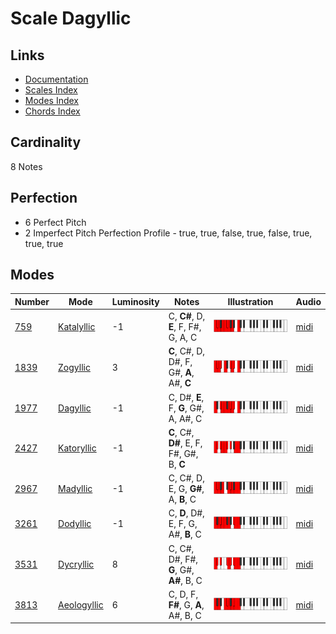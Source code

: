 # Scale Dagyllic

## Links

- [Documentation](README.md)
- [Scales Index](Scales.md)
- [Modes Index](Modes.md)
- [Chords Index](Chords.md)

## Cardinality

8 Notes

## Perfection

- 6 Perfect Pitch
- 2 Imperfect Pitch
Perfection Profile - true, true, false, true, false, true, true, true

## Modes

| Number | Mode | Luminosity | Notes | Illustration | Audio |
|--------|------|------------|-------|--------------|-------|
| [759](https://ianring.com/musictheory/scales/759) | [Katalyllic](ModeKatalyllic.md) | -1 | C, **C#**, D, **E**, F, F#, G, A, C | ![CNaturalKatalyllic](ModeCNaturalKatalyllic.png) | [midi](https://github.com/edipermadi/music/blob/main/docs/ModeCNaturalKatalyllic.mid?raw=true) | 
| [1839](https://ianring.com/musictheory/scales/1839) | [Zogyllic](ModeZogyllic.md) | 3 | **C**, C#, D, D#, F, G#, **A**, A#, **C** | ![CNaturalZogyllic](ModeCNaturalZogyllic.png) | [midi](https://github.com/edipermadi/music/blob/main/docs/ModeCNaturalZogyllic.mid?raw=true) | 
| [1977](https://ianring.com/musictheory/scales/1977) | [Dagyllic](ModeDagyllic.md) | -1 | C, D#, **E**, F, **G**, G#, A, A#, C | ![CNaturalDagyllic](ModeCNaturalDagyllic.png) | [midi](https://github.com/edipermadi/music/blob/main/docs/ModeCNaturalDagyllic.mid?raw=true) | 
| [2427](https://ianring.com/musictheory/scales/2427) | [Katoryllic](ModeKatoryllic.md) | -1 | **C**, C#, **D#**, E, F, F#, G#, B, **C** | ![CNaturalKatoryllic](ModeCNaturalKatoryllic.png) | [midi](https://github.com/edipermadi/music/blob/main/docs/ModeCNaturalKatoryllic.mid?raw=true) | 
| [2967](https://ianring.com/musictheory/scales/2967) | [Madyllic](ModeMadyllic.md) | -1 | C, C#, D, E, G, **G#**, A, **B**, C | ![CNaturalMadyllic](ModeCNaturalMadyllic.png) | [midi](https://github.com/edipermadi/music/blob/main/docs/ModeCNaturalMadyllic.mid?raw=true) | 
| [3261](https://ianring.com/musictheory/scales/3261) | [Dodyllic](ModeDodyllic.md) | -1 | C, **D**, D#, E, F, G, A#, **B**, C | ![CNaturalDodyllic](ModeCNaturalDodyllic.png) | [midi](https://github.com/edipermadi/music/blob/main/docs/ModeCNaturalDodyllic.mid?raw=true) | 
| [3531](https://ianring.com/musictheory/scales/3531) | [Dycryllic](ModeDycryllic.md) | 8 | C, C#, D#, F#, **G**, G#, **A#**, B, C | ![CNaturalDycryllic](ModeCNaturalDycryllic.png) | [midi](https://github.com/edipermadi/music/blob/main/docs/ModeCNaturalDycryllic.mid?raw=true) | 
| [3813](https://ianring.com/musictheory/scales/3813) | [Aeologyllic](ModeAeologyllic.md) | 6 | C, D, F, **F#**, G, **A**, A#, B, C | ![CNaturalAeologyllic](ModeCNaturalAeologyllic.png) | [midi](https://github.com/edipermadi/music/blob/main/docs/ModeCNaturalAeologyllic.mid?raw=true) | 
